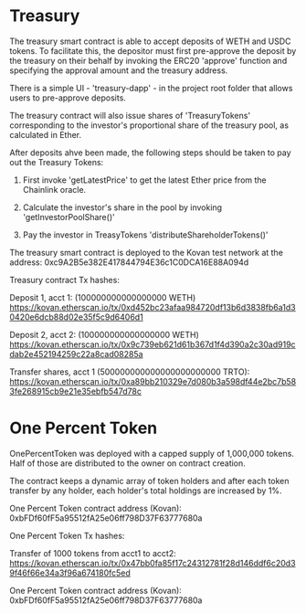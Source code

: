# Treasury
The treasury smart contract is able to accept deposits of WETH and USDC tokens. To facilitate this, the depositor must first pre-approve the deposit by the treasury on their behalf by invoking the ERC20 'approve' function and specifying the approval amount and the treasury address.

There is a simple UI - 'treasury-dapp' - in the project root folder that allows users to pre-approve deposits.

The treasury contract will also issue shares of 'TreasuryTokens' corresponding to the investor's proportional share of the treasury pool, as calculated in Ether.

After deposits ahve been made, the following steps should be taken to pay out the Treasury Tokens:

1) First invoke 'getLatestPrice' to get the latest Ether price from the Chainlink oracle.

2) Calculate the investor's share in the pool by invoking 'getInvestorPoolShare()'

3) Pay the investor in TreasyTokens 'distributeShareholderTokens()'

The treasury smart contract is deployed to the Kovan test network at the address:
0xc9A2B5e382E417844794E36c1C0DCA16E88A094d

Treasury contract Tx hashes:

Deposit 1, acct 1: (100000000000000000 WETH)
https://kovan.etherscan.io/tx/0xd452bc23afaa984720df13b6d3838fb6a1d30420e6dcb88d02e35f5c9d6406d1

Deposit 2, acct 2: (100000000000000000 WETH)
https://kovan.etherscan.io/tx/0x9c739eb621d61b367d1f4d390a2c30ad919cdab2e452194259c22a8cad08285a

Transfer shares, acct 1 (500000000000000000000000 TRTO):
https://kovan.etherscan.io/tx/0xa89bb210329e7d080b3a598df44e2bc7b583fe268915cb9e21e35ebfb547d78c

# One Percent Token
OnePercentToken was deployed with a capped supply of 1,000,000 tokens. Half of those are distributed to the owner on contract creation.

The contract keeps a dynamic array of token holders and after each token transfer by any holder, each holder's total holdings are increased by 1%.

One Percent Token contract address (Kovan):
0xbFDf60fF5a95512fA25e06ff798D37F63777680a

One Percent Token Tx hashes:

Transfer of 1000 tokens from acct1 to acct2:
https://kovan.etherscan.io/tx/0x47bb0fa85f17c24312781f28d146ddf6c20d39f46f66e34a3f96a674180fc5ed

One Percent Token contract address (Kovan):
0xbFDf60fF5a95512fA25e06ff798D37F63777680a

